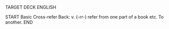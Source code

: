 TARGET DECK
ENGLISH

START
Basic
Cross-refer
Back: v. (-rr-) refer from one part of a book etc. To another.
END
